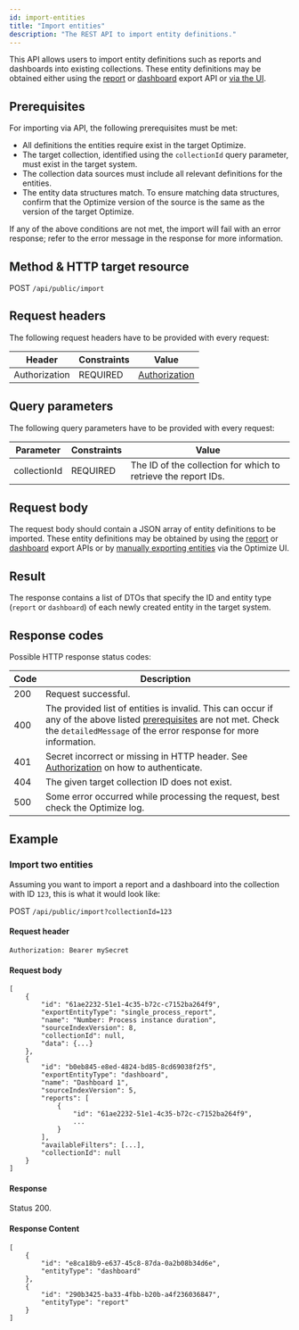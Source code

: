```yaml
---
id: import-entities
title: "Import entities"
description: "The REST API to import entity definitions."
---
```


This API allows users to import entity definitions such as reports and dashboards into existing collections. These entity definitions may be obtained either using the [report](../report/export-report-definitions/) or [dashboard](../dashboard/export-dashboard-definitions) export API or [via the UI](../../components/optimize/userguide/additional-features/export-import.md#exporting-entities).

## Prerequisites

For importing via API, the following prerequisites must be met:

- All definitions the entities require exist in the target Optimize.
- The target collection, identified using the `collectionId` query parameter, must exist in the target system.
- The collection data sources must include all relevant definitions for the entities.
- The entity data structures match. To ensure matching data structures, confirm that the Optimize version of the source is the same as the version of the target Optimize.

If any of the above conditions are not met, the import will fail with an error response; refer to the error message in the response for more information.

## Method & HTTP target resource

POST `/api/public/import`

## Request headers

The following request headers have to be provided with every request:

| Header        | Constraints | Value                                            |
| ------------- | ----------- | ------------------------------------------------ |
| Authorization | REQUIRED    | [Authorization](./optimize-api-authorization.md) |

## Query parameters

The following query parameters have to be provided with every request:

| Parameter    | Constraints | Value                                                          |
| ------------ | ----------- | -------------------------------------------------------------- |
| collectionId | REQUIRED    | The ID of the collection for which to retrieve the report IDs. |

## Request body

The request body should contain a JSON array of entity definitions to be imported. These entity definitions may be obtained by using the [report](../report/export-report-definitions) or [dashboard](../dashboard/export-dashboard-definitions) export APIs or by [manually exporting entities](../../components/optimize/userguide/additional-features/export-import.md#exporting-entities) via the Optimize UI.

## Result

The response contains a list of DTOs that specify the ID and entity type (`report` or `dashboard`) of each newly created entity in the target system.

## Response codes

Possible HTTP response status codes:

| Code | Description                                                                                                                                                                                              |
| ---- | -------------------------------------------------------------------------------------------------------------------------------------------------------------------------------------------------------- |
| 200  | Request successful.                                                                                                                                                                                      |
| 400  | The provided list of entities is invalid. This can occur if any of the above listed [prerequisites](#prerequisites) are not met. Check the `detailedMessage` of the error response for more information. |
| 401  | Secret incorrect or missing in HTTP header. See [Authorization](./optimize-api-authorization.md) on how to authenticate.                                                                                 |
| 404  | The given target collection ID does not exist.                                                                                                                                                           |
| 500  | Some error occurred while processing the request, best check the Optimize log.                                                                                                                           |

## Example

### Import two entities

Assuming you want to import a report and a dashboard into the collection with ID `123`, this is what it would look like:

POST `/api/public/import?collectionId=123`

#### Request header

`Authorization: Bearer mySecret`

#### Request body

```
[
    {
        "id": "61ae2232-51e1-4c35-b72c-c7152ba264f9",
        "exportEntityType": "single_process_report",
        "name": "Number: Process instance duration",
        "sourceIndexVersion": 8,
        "collectionId": null,
        "data": {...}
    },
    {
        "id": "b0eb845-e8ed-4824-bd85-8cd69038f2f5",
        "exportEntityType": "dashboard",
        "name": "Dashboard 1",
        "sourceIndexVersion": 5,
        "reports": [
            {
                "id": "61ae2232-51e1-4c35-b72c-c7152ba264f9",
                ...
            }
        ],
        "availableFilters": [...],
        "collectionId": null
    }
]
```

#### Response

Status 200.

#### Response Content

```
[
    {
        "id": "e8ca18b9-e637-45c8-87da-0a2b08b34d6e",
        "entityType": "dashboard"
    },
    {
        "id": "290b3425-ba33-4fbb-b20b-a4f236036847",
        "entityType": "report"
    }
]
```
